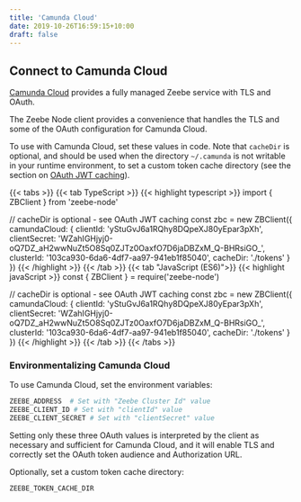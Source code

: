 ```yaml
---
title: 'Camunda Cloud'
date: 2019-10-26T16:59:15+10:00
draft: false
---
```


## Connect to Camunda Cloud

[Camunda Cloud](https://zeebe.io/cloud/) provides a fully managed Zeebe service with TLS and OAuth. 

The Zeebe Node client provides a convenience that handles the TLS and some of the OAuth configuration for Camunda Cloud.

To use with Camunda Cloud, set these values in code. Note that `cacheDir` is optional, and should be used when the directory `~/.camunda` is not writable in your runtime environment, to set a custom token cache directory (see the section on <a href="/connection/oauth/#oauth-jwt-caching">OAuth JWT caching</a>).

<!-- prettier-ignore -->
{{< tabs >}}
  {{< tab TypeScript >}}
    {{< highlight typescript >}}
import { ZBClient } from 'zeebe-node'

// cacheDir is optional - see OAuth JWT caching
const zbc = new ZBClient({
  camundaCloud: {
    clientId: 'yStuGvJ6a1RQhy8DQpeXJ80yEpar3pXh',
    clientSecret: 'WZahIGHjyj0-oQ7DZ_aH2wwNuZt5O8Sq0ZJTz0OaxfO7D6jaDBZxM_Q-BHRsiGO_',
    clusterId: '103ca930-6da6-4df7-aa97-941eb1f85040',
    cacheDir: './tokens'
  }
})
    {{< /highlight >}}
  {{< /tab >}}
  {{< tab "JavaScript (ES6)">}}
  {{< highlight javaScript >}}
const { ZBClient } = require('zeebe-node')

// cacheDir is optional - see OAuth JWT caching
const zbc = new ZBClient({
  camundaCloud: {
    clientId: 'yStuGvJ6a1RQhy8DQpeXJ80yEpar3pXh',
    clientSecret: 'WZahIGHjyj0-oQ7DZ_aH2wwNuZt5O8Sq0ZJTz0OaxfO7D6jaDBZxM_Q-BHRsiGO_',
    clusterId: '103ca930-6da6-4df7-aa97-941eb1f85040',
    cacheDir: './tokens'
	}
})
    {{< /highlight >}}
  {{< /tab >}}
{{< /tabs >}}

### Environmentalizing Camunda Cloud

To use Camunda Cloud, set the environment variables:

```bash
ZEEBE_ADDRESS  # Set with "Zeebe Cluster Id" value
ZEEBE_CLIENT_ID # Set with "clientId" value
ZEEBE_CLIENT_SECRET # Set with "clientSecret" value
```

Setting only these three OAuth values is interpreted by the client as necessary and sufficient for Camunda Cloud, and it will enable TLS and correctly set the OAuth token audience and Authorization URL.

Optionally, set a custom token cache directory:

```bash
ZEEBE_TOKEN_CACHE_DIR
```
